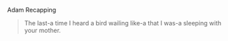 Adam Recapping


> The last-a time I heard a bird wailing like-a that I was-a sleeping with your mother.

